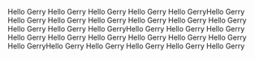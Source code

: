 Hello Gerry
Hello Gerry
Hello Gerry
Hello Gerry Hello GerryHello Gerry
Hello Gerry
Hello Gerry
Hello Gerry
Hello Gerry
Hello Gerry
Hello Gerry
Hello Gerry
Hello Gerry Hello GerryHello Gerry
Hello Gerry
Hello Gerry
Hello Gerry
Hello Gerry
Hello Gerry
Hello Gerry
Hello Gerry
Hello Gerry Hello GerryHello Gerry
Hello Gerry
Hello Gerry
Hello Gerry
Hello Gerry
